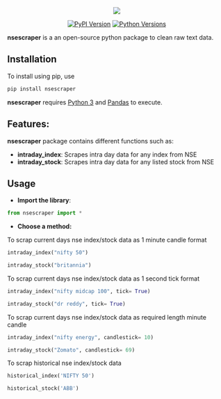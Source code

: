 <!-- ```text

███    ██ ███████ ███████ ███████  ██████ ██████   █████  ██████  ███████ ██████  
████   ██ ██      ██      ██      ██      ██   ██ ██   ██ ██   ██ ██      ██   ██ 
██ ██  ██ ███████ █████   ███████ ██      ██████  ███████ ██████  █████   ██████  
██  ██ ██      ██ ██           ██ ██      ██   ██ ██   ██ ██      ██      ██   ██ 
██   ████ ███████ ███████ ███████  ██████ ██   ██ ██   ██ ██      ███████ ██   ██ 
                                                                            
``` -->
<div align="center">
	<img src="https://raw.githubusercontent.com/U77w41/nsescraper/e9f646316e88cabc14178279459e3066a5fcf5a9/nsescraper/nsescraper.svg" />
</div>
<p align="center">
  <a href="https://pypi.org/project/nsescraper"><img alt="PyPI Version" src="https://img.shields.io/pypi/v/nsescraper.svg?maxAge=86400" /></a>
  <a href="https://pypi.org/project/nsescraper"><img alt="Python Versions" src="https://img.shields.io/pypi/pyversions/nsescraper.svg?maxAge=86400" /></a>
</p>

**nsescraper** is a an open-source python package to clean raw text data.

## Installation

To install using pip, use

``` python
pip install nsescraper
```

**nsescraper** requires [Python 3](https://www.python.org/) and [Pandas](https://pandas.pydata.org/) to execute.

## Features:

**nsescraper** package contains different functions such as:

- **intraday_index**: Scrapes intra day data for any index from NSE
- **intraday_stock**: Scrapes intra day data for any listed stock from NSE

## Usage

* **Import the library**:

``` python
from nsescraper import *
```

* **Choose a method:**

To scrap current days nse index/stock data as 1 minute candle format

``` python
intraday_index("nifty 50")
```

``` python
intraday_stock("britannia")
```

To scrap current days nse index/stock data as 1 second tick format

``` python
intraday_index("nifty midcap 100", tick= True)
```

``` python
intraday_stock("dr reddy", tick= True)
```

To scrap current days nse index/stock data as required length minute candle

```python
intraday_index("nifty energy", candlestick= 10)
```

```python
intraday_stock("Zomato", candlestick= 69)
```

To scrap historical nse index/stock data

```python
historical_index('NIFTY 50')
```

```python
historical_stock('ABB')
```